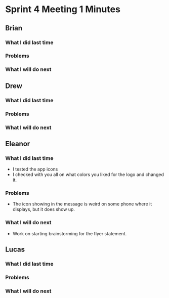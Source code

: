 # Sprint 4 Meeting 1 Minutes
## Brian
### What I did last time
### Problems
### What I will do next
## Drew
### What I did last time
### Problems
### What I will do next
## Eleanor
### What I did last time
* I tested the app icons
* I checked with you all on what colors you liked for the logo and changed it.
### Problems
* The icon showing in the message is weird on some phone where it displays, but it does show up.
### What I will do next
* Work on starting brainstorming for the flyer statement.
## Lucas
### What I did last time
### Problems
### What I will do next
